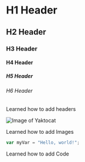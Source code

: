 # H1 Header
## H2 Header
### H3 Header
#### H4 Header
##### H5 Header
###### H6 Header

Learned how to add headers

![Image of Yaktocat](https://octodex.github.com/images/yaktocat.png)

Learned how to add Images

``` javascript
var myVar = "Hello, world!";
```
Learned how to add Code
